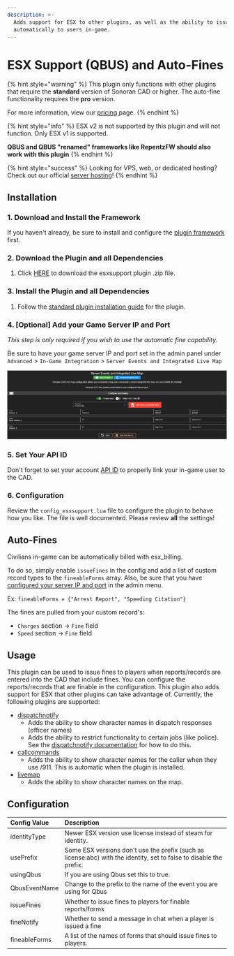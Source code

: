 ```yaml
---
description: >-
  Adds support for ESX to other plugins, as well as the ability to issue fines
  automatically to users in-game.
---
```


# ESX Support \(QBUS\) and Auto-Fines

{% hint style="warning" %}
This plugin only functions with other plugins that require the **standard** version of Sonoran CAD or higher. The auto-fine functionality requires the **pro** version.

For more information, view our [pricing ](https://github.com/Sonoran-Software/SonoranCAD-Documentation/blob/master/pricing/faq)page.
{% endhint %}

{% hint style="info" %}
ESX v2 is not supported by this plugin and will not function. Only ESX v1 is supported.

**QBUS and QBUS "renamed" frameworks like RepentzFW should also work with this plugin**
{% endhint %}

{% hint style="success" %}
Looking for VPS, web, or dedicated hosting? Check out our official [server hosting](../../../other-products/server-hosting.md)!
{% endhint %}

## Installation

### 1. Download and Install the Framework

If you haven't already, be sure to install and configure the [plugin framework](https://github.com/Sonoran-Software/SonoranCAD-Documentation/blob/master/integration-plugins/integration-plugins/framework-installation.md) first.

### 2. Download the Plugin and all Dependencies

1. Click [HERE](https://github.com/Sonoran-Software/sonoran_esxsupport/releases/tag/latest) to download the esxsupport plugin .zip file.

### 3. Install the Plugin and all Dependencies

1. Follow the [standard plugin installation guide](https://github.com/Sonoran-Software/SonoranCAD-Documentation/blob/master/integration-plugins/integration-plugins/plugin-installation) for the plugin.

### 4. \[Optional\] Add your Game Server IP and Port

_This step is only required if you wish to use the automatic fine capability._

Be sure to have your game server IP and port set in the admin panel under `Advanced` &gt; `In-Game Integration` &gt; `Server Events and Integrated Live Map`

![Sonoran CAD - Server IP and Port](../../../.gitbook/assets/image%20%28220%29.png)

### 5. Set Your API ID

Don't forget to set your account [API ID](../../../sonoran-cad/api-integration/getting-started/setting-your-api-id.md) to properly link your in-game user to the CAD.

### 6. Configuration

Review the `config_esxsupport.lua` file to configure the plugin to behave how you like. The file is well documented. Please review **all** the settings!

## Auto-Fines

Civilians in-game can be automatically billed with esx\_billing.

To do so, simply enable `issueFines` in the config and add a list of custom record types to the `fineableForms` array. Also, be sure that you have [configured your server IP and port](esx-support.md#4-optional-add-your-game-server-ip-and-port) in the admin menu.

Ex: `fineableForms = {"Arrest Report", "Speeding Citation"}`

The fines are pulled from your custom record's:

* `Charges` section -&gt; `Fine` field
* `Speed` section -&gt; `Fine` field

## Usage

This plugin can be used to issue fines to players when reports/records are entered into the CAD that include fines. You can configure the reports/records that are finable in the configuration. This plugin also adds support for ESX that other plugins can take advantage of. Currently, the following plugins are supported:

* [dispatchnotify](dispatch-notify.md)
  * Adds the ability to show character names in dispatch responses \(officer names\)
  * Adds the ability to restrict functionality to certain jobs \(like police\). See the [dispatchnotify documentation](dispatch-notify.md) for how to do this.
* [callcommands](call-commands.md)
  * Adds the ability to show character names for the caller when they use /911. This is automatic when the plugin is installed.
* [livemap](live-map/)
  * Adds the ability to show character names on the map.

## Configuration

| Config Value | Description |
| :--- | :--- |
| identityType | Newer ESX version use license instead of steam for identity. |
| usePrefix | Some ESX versions don't use the prefix \(such as license:abc\) with the identity, set to false to disable the prefix. |
| usingQbus | If you are using Qbus set this to true. |
| QbusEventName | Change to the prefix to the name of the event you are using for Qbus |
| issueFines | Whether to issue fines to players for finable reports/forms |
| fineNotify | Whether to send a message in chat when a player is issued a fine |
| fineableForms | A list of the names of forms that should issue fines to players. |

